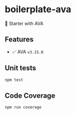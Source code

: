 # boilerplate-ava

🍴 Starter with AVA

## Features

* :white_check_mark: AVA `v3.15.0`

## Unit tests

```bash
npm test
```

## Code Coverage

```bash
npm run coverage
```
